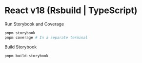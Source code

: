 # React v18 (Rsbuild | TypeScript)</h1>

Run Storybook and Coverage

```bash
pnpm storybook
pnpm coverage # In a separate terminal
```

Build Storybook

```bash
pnpm build-storybook
```
